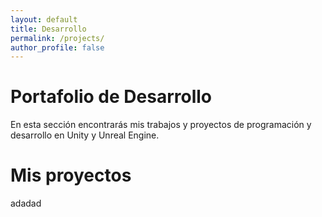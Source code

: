 ```yaml
---
layout: default
title: Desarrollo
permalink: /projects/
author_profile: false
---
```


# Portafolio de Desarrollo

En esta sección encontrarás mis trabajos y proyectos de programación y desarrollo en Unity y Unreal Engine.

# Mis proyectos

adadad
